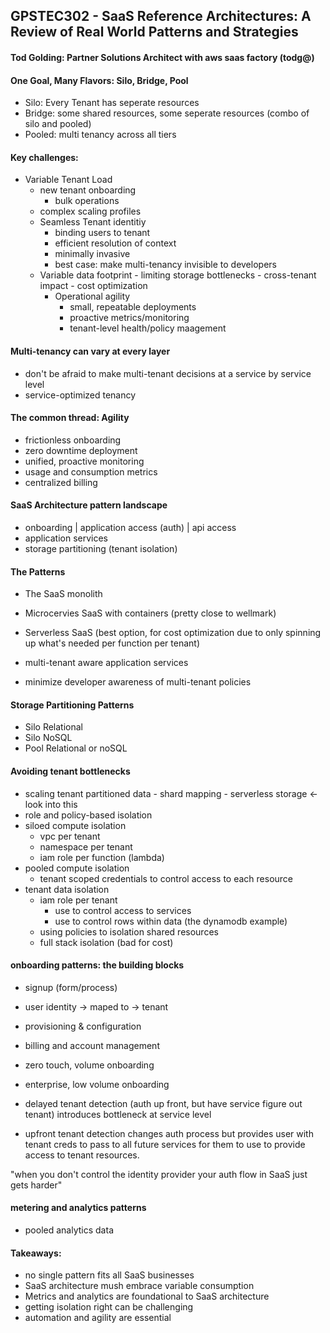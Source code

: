 ## GPSTEC302 - SaaS Reference Architectures: A Review of Real World Patterns and Strategies

#### Tod Golding: Partner Solutions Architect with aws saas factory (todg@)


#### One Goal, Many Flavors: Silo, Bridge, Pool
- Silo: Every Tenant has seperate resources
- Bridge: some shared resources, some seperate resources (combo of silo and pooled)
- Pooled: multi tenancy across all tiers


#### Key challenges:
- Variable Tenant Load
	- new tenant onboarding
	    - bulk operations
	- complex scaling profiles
	- Seamless Tenant identitiy
	    - binding users to tenant
	    - efficient resolution of context
	    - minimally invasive
	    - best case: make multi-tenancy invisible to developers
  - Variable data footprint
	    - limiting storage bottlenecks
	    - cross-tenant impact
	    - cost optimization
    - Operational agility
        - small, repeatable deployments
        - proactive metrics/monitoring
        - tenant-level health/policy maagement


#### Multi-tenancy can vary at every layer
- don't be afraid to make multi-tenant decisions at a service by service level
- service-optimized tenancy

#### The common thread: Agility
- frictionless onboarding
- zero downtime deployment
- unified, proactive monitoring
- usage and consumption metrics
- centralized billing


#### SaaS Architecture pattern landscape
- onboarding | application access (auth) | api access
- application services
- storage partitioning (tenant isolation)


#### The Patterns
- The SaaS monolith
- Microcervies SaaS with containers (pretty close to wellmark)
- Serverless SaaS (best option, for cost optimization due to only spinning up what's needed per function per tenant)


- multi-tenant aware application services
- minimize developer awareness of multi-tenant policies

#### Storage Partitioning Patterns
- Silo Relational
- Silo NoSQL
- Pool Relational or noSQL


#### Avoiding tenant bottlenecks
- scaling tenant partitioned data
        - shard mapping
        - serverless storage <- look into this
- role and policy-based isolation
- siloed compute isolation
    - vpc per tenant
    - namespace per tenant
    - iam role per function (lambda)
- pooled compute isolation
	 - tenant scoped credentials to control access to each resource
- tenant data isolation
    - iam role per tenant
        - use to control access to services
        - use to control rows within data (the dynamodb example)
    - using policies to isolation shared resources
    - full stack isolation (bad for cost)


#### onboarding patterns: the building blocks
- signup (form/process)
- user identity -> maped to -> tenant
- provisioning & configuration
- billing and account management

- zero touch, volume onboarding
- enterprise, low volume onboarding

- delayed tenant detection (auth up front, but have service figure out tenant) introduces bottleneck at service level
- upfront tenant detection changes auth process but provides user with tenant creds to pass to all future services for them to use to provide access to tenant resources.

"when you don't control the identity provider your auth flow in SaaS just gets harder"


#### metering and analytics patterns
- pooled analytics data


#### Takeaways:
- no single pattern fits all SaaS businesses
- SaaS architecture mush embrace variable consumption
- Metrics and analytics are foundational to SaaS architecture
- getting isolation right can be challenging
- automation and agility are essential
